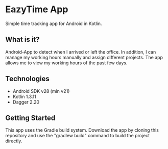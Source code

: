 # EazyTime App
Simple time tracking app for Android in Kotlin.

## What is it?

Android-App to detect when I arrived or left the office. In addition, I can manage my working hours manually and assign different projects. The app allows me to view my working hours of the past few days.

## Technologies
- Android SDK v28 (min v21)
- Kotlin 1.3.11
- Dagger 2.20

## Getting Started

This app uses the Gradle build system.
Download the app by cloning this repository and use the "gradlew build" command to build the project directly.
